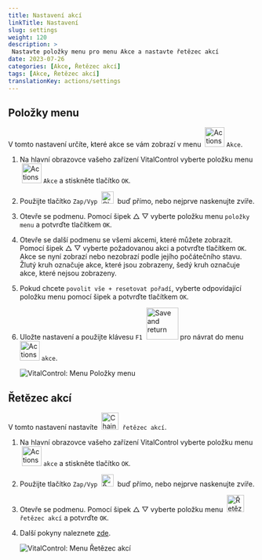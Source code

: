 ```yaml
---
title: Nastavení akcí
linkTitle: Nastavení
slug: settings
weight: 120
description: >
 Nastavte položky menu pro menu Akce a nastavte řetězec akcí
date: 2023-07-26
categories: [Akce, Řetězec akcí]
tags: [Akce, Řetězec akcí]
translationKey: actions/settings
---
```

## Položky menu

V tomto nastavení určíte, které akce se vám zobrazí v menu &nbsp;<img src="/icons/actions.svg" width="40" align="bottom" alt="Actions" /> `Akce`.

1. Na hlavní obrazovce vašeho zařízení VitalControl vyberte položku menu &nbsp;<img src="/icons/actions.svg" width="40" align="bottom" alt="Actions" /> `Akce` a stiskněte tlačítko `OK`.

2. Použijte tlačítko `Zap/Vyp` &nbsp;<img src="/icons/gear.svg" width="25" align="bottom" alt="Chain of actions" />&nbsp; buď přímo, nebo nejprve naskenujte zvíře.

3. Otevře se podmenu. Pomocí šipek △ ▽ vyberte položku menu `položky menu` a potvrďte tlačítkem `OK`.

4. Otevře se další podmenu se všemi akcemi, které můžete zobrazit. Pomocí šipek △ ▽ vyberte požadovanou akci a potvrďte tlačítkem `OK`. Akce se nyní zobrazí nebo nezobrazí podle jejího počátečního stavu. Žlutý kruh označuje akce, které jsou zobrazeny, šedý kruh označuje akce, které nejsou zobrazeny.

5. Pokud chcete `povolit vše + resetovat pořadí`, vyberte odpovídající položku menu pomocí šipek a potvrďte tlačítkem `OK`.

6. Uložte nastavení a použijte klávesu `F1` &nbsp;<img src="/icons/footer/save_exit.svg" width="65" align="bottom" alt="Save and return" /> pro návrat do menu &nbsp;<img src="/icons/actions.svg" width="40" align="bottom" alt="Actions" /> `akce`.

    ![VitalControl: Menu Položky menu](../images/menu.png "Položky menu")

## Řetězec akcí

V tomto nastavení nastavíte &nbsp;<img src="/icons/actions/action-chain.svg" width="35" align="bottom" alt="Chain of actions" />&nbsp; `řetězec akcí`.

1. Na hlavní obrazovce vašeho zařízení VitalControl vyberte položku menu &nbsp;<img src="/icons/actions.svg" width="40" align="bottom" alt="Actions" /> `akce` a stiskněte tlačítko `OK`.


2. Použijte tlačítko `Zap/Vyp` &nbsp;<img src="/icons/gear.svg" width="25" align="bottom" alt="Řetězec akcí" />&nbsp; buď přímo, nebo nejprve naskenujte zvíře.

3. Otevře se podmenu. Pomocí šipek △ ▽ vyberte položku menu &nbsp;<img src="/icons/actions/action-chain.svg" width="35" align="bottom" alt="Řetězec akcí" />&nbsp; `řetězec akcí` a potvrďte `OK`.

4. Další pokyny naleznete [zde](/cs/docs/chain-of-actions/#set-chain-of-actions).

    ![VitalControl: Menu Řetězec akcí](../images/chainofactions.png "Řetězec akcí")

